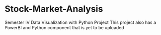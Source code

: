 # Stock-Market-Analysis
Semester IV Data Visualization with Python Project
This project also has a PowerBI and Python component that is yet to be uploaded
